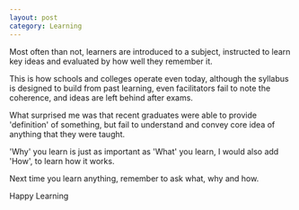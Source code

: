 ```yaml
---
layout: post
category: Learning
---
```


Most often than not, learners are introduced to a subject, 
instructed to learn key ideas and evaluated by how well they remember it.

This is how schools and colleges operate even today, 
although the syllabus is designed to build from past learning,
even facilitators fail to note the coherence, and ideas are left behind after exams.

What surprised me was that recent graduates were able to provide 'definition' of something, 
but fail to understand and convey core idea of anything that they were taught.

'Why' you learn is just as important as 'What' you learn, 
I would also add 'How', to learn how it works.

Next time you learn anything, remember to ask what, why and how.

Happy Learning